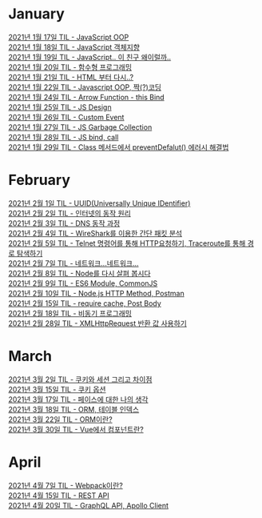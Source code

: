 # January
[2021년 1월 17일 TIL - JavaScript OOP](https://velog.io/@sms8377/TIL-JavaScript-OOP)<br>
[2021년 1월 18일 TIL - JavaScript 객체지향](https://velog.io/@sms8377/TIL-JavaScript-%EB%AF%B8%EB%8B%88-%ED%94%84%EB%A1%9C%EC%A0%9D%ED%8A%B8%EC%88%98%ED%96%89%EC%A4%91-v4esfn6r)<br>
[2021년 1월 19일 TIL - JavaScript.. 이 친구 왜이럴까..](https://velog.io/@sms8377/TIL-119-Javascript..-%EC%9D%B4-%EC%B9%9C%EA%B5%AC-%EC%99%9C%EC%9D%B4%EB%9F%B4%EA%B9%8C)<br>
[2021년 1월 20일 TIL - 함수형 프로그래밍](https://velog.io/@sms8377/TIL-120-%ED%95%A8%EC%88%98%ED%98%95-%ED%94%84%EB%A1%9C%EA%B7%B8%EB%9E%98%EB%B0%8D)<br>
[2021년 1월 21일 TIL - HTML 부터 다시..?](https://velog.io/@sms8377/TIL-121-HTML-%EB%B6%80%ED%84%B0-%EB%8B%A4%EC%8B%9C)<br>
[2021년 1월 22일 TIL - Javascript OOP, 짝(?)코딩](https://velog.io/@sms8377/TIL-122-Pair-Programming)<br>
[2021년 1월 24일 TIL - Arrow Function - this Bind](https://velog.io/@sms8377/TIL-124-Arrow-Function-this-Bind)<br>
[2021년 1월 25일 TIL - JS Design](https://velog.io/@sms8377/TIL-125-Javascript-Design)<br>
[2021년 1월 26일 TIL - Custom Event](https://velog.io/@sms8377/TIL-126)<br>
[2021년 1월 27일 TIL - JS Garbage Collection](https://velog.io/@sms8377/TIL-127-JS-Garbage-Collection)<br>
[2021년 1월 28일 TIL - JS bind, call](https://velog.io/@sms8377/TIL-128-JS-bind-call-apply)<br>
[2021년 1월 29일 TIL - Class 메서드에서 preventDefalut() 에러시 해결법](https://velog.io/@sms8377/TIL-129-JS-class-preventDefaulte)<br>

# February
[2021년 2월 1일 TIL - UUID(Universally Unique IDentifier)](https://velog.io/@sms8377/TIL-21-UUIDUniversally-Unique-IDentifier)<br>
[2021년 2월 2일 TIL - 인터넷의 동작 원리](https://velog.io/@sms8377/%EC%9D%B8%ED%84%B0%EB%84%B7%EC%9D%98-%EB%8F%99%EC%9E%91-%EC%9B%90%EB%A6%ACOSI-7-layer)<br>
[2021년 2월 3일 TIL - DNS 동작 과정](https://velog.io/@sms8377/TIL23-DNS-%EB%8F%99%EC%9E%91-%EA%B3%BC%EC%A0%95)<br>
[2021년 2월 4일 TIL - WireShark를 이용한 간단 패킷 분석](https://velog.io/@sms8377/TIL-24-Wireshark%EB%A5%BC-%EC%9D%B4%EC%9A%A9%ED%95%9C-%EA%B0%84%EB%8B%A8-%ED%8C%A8%ED%82%B7-%EB%B6%84%EC%84%9D)<br>
[2021년 2월 5일 TIL - Telnet 명령어를 통해 HTTP요청하기, Traceroute를 통해 경로 탐색하기](https://velog.io/@sms8377/TIL-25-텔넷Telnet명령을-통해-HTTP-요청하기)<br>
[2021년 2월 7일 TIL - 네트워크...네트워크...](https://velog.io/@sms8377/TIL-27-Routing-Protocol)<br>
[2021년 2월 8일 TIL - Node를 다시 살펴 봅시다](https://velog.io/@sms8377/TIL-28-Node를-다시-살펴-봅시다)<br>
[2021년 2월 9일 TIL - ES6 Module, CommonJS](https://velog.io/@sms8377/TIL-29-ES6-Module-CommonJS)<br>
[2021년 2월 10일 TIL - Node.js HTTP Method, Postman](https://velog.io/@sms8377/TIL-210-Node.js-HTTP-Method-Postman)<br>
[2021년 2월 15일 TIL - require cache, Post Body](https://velog.io/@sms8377/TIL-215-require-cache-Post-Body)<br>
[2021년 2월 18일 TIL - 비동기 프로그래밍](https://velog.io/@sms8377/TIL-218-%EB%B9%84%EB%8F%99%EA%B8%B0-%ED%94%84%EB%A1%9C%EA%B7%B8%EB%9E%98%EB%B0%8D)<br>
[2021년 2월 28일 TIL - XMLHttpRequest 반환 값 사용하기](https://velog.io/@sms8377/TIL-228-XMLHttpRequest-%EB%B0%98%ED%99%98-%EA%B0%92-%EC%82%AC%EC%9A%A9%ED%95%98%EA%B8%B0Callback)
# March
[2021년 3월 2일 TIL - 쿠키와 세션 그리고 차이점](https://velog.io/@sms8377/TIL-32-%EC%BF%A0%ED%82%A4%EC%99%80-%EC%84%B8%EC%85%98-%EA%B7%B8%EB%A6%AC%EA%B3%A0-%EC%B0%A8%EC%9D%B4%EC%A0%90)<br>
[2021년 3월 15일 TIL - 쿠키 옵션](https://velog.io/@sms8377/TIL-316-%EC%BF%A0%ED%82%A4-%EC%98%B5%EC%85%98-%EB%B0%8F-JWT)<br>
[2021년 3월 17일 TIL - 페이스에 대한 나의 생각](https://velog.io/@sms8377/TIL-317-데이터-베이스의-기본)<br>
[2021년 3월 18일 TIL - ORM, 테이블 인덱스](https://velog.io/@sms8377/Database-테이블-인덱스)<br>
[2021년 3월 22일 TIL - ORM이란?](https://velog.io/@sms8377/Database-ORM%EC%9D%B4%EB%9E%80)<br>
[2021년 3월 30일 TIL - Vue에서 컴포넌트란?](https://velog.io/@sms8377/Javascript-Vue-%EC%97%90%EC%84%9C-%EC%BB%B4%ED%8F%AC%EB%84%8C%ED%8A%B8%EB%9E%80)<br>
# April
[2021년 4월 7일 TIL - Webpack이란?](https://velog.io/@sms8377/Javascript-Webpack-%EC%9D%B4%EB%9E%80)<br>
[2021년 4월 15일 TIL - REST API](https://velog.io/@sms8377/Server-REST-REST-API%EB%9E%80)<br>
[2021년 4월 20일 TIL - GraphQL API, Apollo Client](https://velog.io/@sms8377/Server-GraphQL-API-Apollo-Client)<br>
